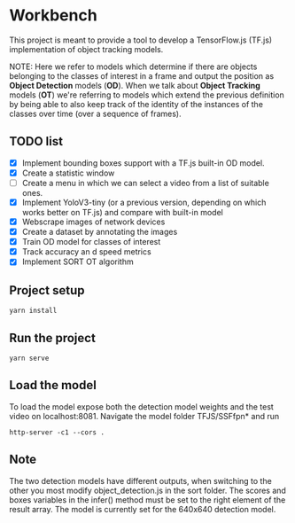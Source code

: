 # Workbench

This project is meant to provide a tool to develop a TensorFlow.js (TF.js) implementation of object tracking models.

NOTE: Here we refer to models which determine if there are objects belonging to the classes of interest in a frame and output the position as **Object Detection** models (**OD**). When we talk about **Object Tracking** models (**OT**) we're referring to models which extend the previous definition by being able to also keep track of the identity of the instances of the classes over time (over a sequence of frames).

## TODO list
- [X] Implement bounding boxes support with a TF.js built-in OD model.
- [X] Create a statistic window
- [ ] Create a menu in which we can select a video from a list of suitable ones.
- [X] Implement YoloV3-tiny (or a previous version, depending on which works better on TF.js) and compare with built-in model
- [X] Webscrape images of network devices
- [X] Create a dataset by annotating the images
- [X] Train OD model for classes of interest
- [X] Track accuracy an  d speed metrics
- [X] Implement SORT OT algorithm

## Project setup
```
yarn install
```

## Run the project
```
yarn serve
```

## Load the model

To load the model expose both the detection model weights and the test video on localhost:8081.
Navigate the model folder TFJS/SSFfpn* and run

```
http-server -c1 --cors .
```

## Note

The two detection models have different outputs, when switching to the other you most modify object_detection.js in the sort folder. The scores and boxes variables in the infer() method must be set to the right element of the result array. The model is currently set for the 640x640 detection model.  